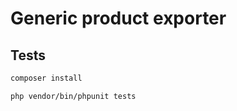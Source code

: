 # Generic product exporter


## Tests
```bash
composer install
```
```bash
php vendor/bin/phpunit tests
```
